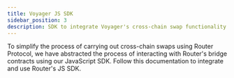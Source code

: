 ```yaml
---
title: Voyager JS SDK
sidebar_position: 3
description: SDK to integrate Voyager's cross-chain swap functionality
---
```


To simplify the process of carrying out cross-chain swaps using Router Protocol, we have abstracted the process of interacting with Router's bridge contracts using our JavaScript SDK. Follow this documentation to integrate and use Router's JS SDK. 